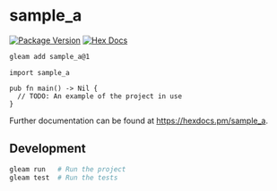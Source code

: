 # sample_a

[![Package Version](https://img.shields.io/hexpm/v/sample_a)](https://hex.pm/packages/sample_a)
[![Hex Docs](https://img.shields.io/badge/hex-docs-ffaff3)](https://hexdocs.pm/sample_a/)

```sh
gleam add sample_a@1
```
```gleam
import sample_a

pub fn main() -> Nil {
  // TODO: An example of the project in use
}
```

Further documentation can be found at <https://hexdocs.pm/sample_a>.

## Development

```sh
gleam run   # Run the project
gleam test  # Run the tests
```
